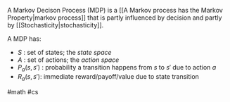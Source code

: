 A Markov Decison Process (MDP) is a [[A Markov process has the Markov Property|markov process]] that is partly influenced by decision and partly by [[Stochasticity|stochasticity]].

A MDP has:
- $S$ : set of states; the *state space*
- $A$ : set of actions; the *action space*
- $P_a(s,s')$ : probability a transition happens from $s$ to $s'$ due to action $a$
- $R_a(s, s')$: immediate reward/payoff/value due to state transition

#math #cs